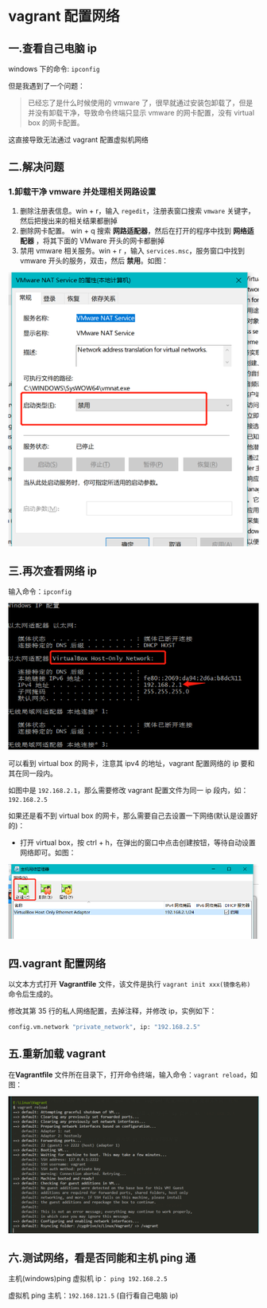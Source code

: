 # vagrant 配置网络

## 一.查看自己电脑 ip

windows 下的命令: `ipconfig`

但是我遇到了一个问题：

> 已经忘了是什么时候使用的 vmware 了，很早就通过安装包卸载了，但是并没有卸载干净，导致命令终端只显示 vmware 的网卡配置，没有 virtual box 的网卡配置。

这直接导致无法通过 vagrant 配置虚拟机网络

## 二.解决问题

### 1.卸载干净 vmware 并处理相关网路设置

1. 删除注册表信息。win + r，输入 `regedit`，注册表窗口搜索 `vmware` 关键字，然后把搜出来的相关结果都删掉
2. 删除网卡配置。 win + q 搜索 **网路适配器**，然后在打开的程序中找到 **网络适配器** ，将其下面的 VMware 开头的网卡都删掉
3. 禁用 vmware 相关服务。win + r ，输入 `services.msc`，服务窗口中找到 vmware 开头的服务，双击，然后 **禁用**。如图：

![vm服务禁用](../img/vm服务禁用.png)

## 三.再次查看网络 ip

输入命令：`ipconfig`

![](../img/ipconfig_virtual_box.png)

可以看到 virtual box 的网卡，注意其 ipv4 的地址，vagrant 配置网络的 ip 要和其在同一段内。

如图中是 `192.168.2.1`，那么需要修改 vagrant 配置文件为同一 ip 段内，如：`192.168.2.5`

如果还是看不到 virtual box 的网卡，那么需要自己去设置一下网络(默认是设置好的)：

- 打开 virtual box，按 ctrl + h，在弹出的窗口中点击创建按钮，等待自动设置网络即可。如图：

![virtualbox创建默认网卡](../img/virtualbox创建默认网卡.png)

## 四.vagrant 配置网络

以文本方式打开 **Vagrantfile** 文件，该文件是执行 `vagrant init xxx(镜像名称)` 命令后生成的。

修改其第 35 行的私人网络配置，去掉注释，并修改 ip，实例如下：

```sh
config.vm.network "private_network", ip: "192.168.2.5"
```

## 五.重新加载 vagrant

在**Vagrantfile** 文件所在目录下，打开命令终端，输入命令：`vagrant reload`，如图：

![vagrant_reload命令成功](../img/vagrant_reload命令成功.png)

## 六.测试网络，看是否同能和主机 ping 通

主机(windows)ping 虚拟机 ip： `ping 192.168.2.5`

虚拟机 ping 主机：`192.168.121.5` (自行看自己电脑 ip)
